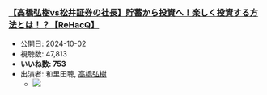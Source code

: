 ### [【高橋弘樹vs松井証券の社長】貯蓄から投資へ！楽しく投資する方法とは！？【ReHacQ】](https://www.youtube.com/watch?v=9ygAUt7EE6Y)
-   公開日: 2024-10-02
-   視聴数: 47,813
-   **いいね数: 753**
-   出演者: 和里田聰, [高橋弘樹](/rehacq_fan/people/高橋弘樹 "wikilink")
    - [![](https://img.youtube.com/vi/9ygAUt7EE6Y/hqdefault.jpg)](https://www.youtube.com/watch?v=9ygAUt7EE6Y)
